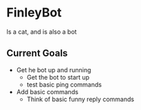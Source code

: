 # FinleyBot
Is a cat, and is also a bot
## Current Goals
* Get he bot up and running
  * Get the bot to start up
  * test basic ping commands
* Add basic commands
  * Think of basic funny reply commands
